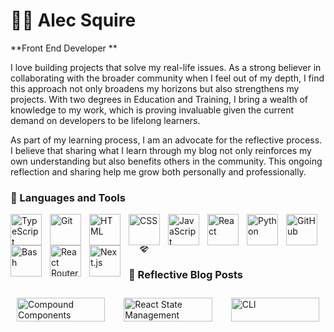 # 🏄‍♂️ Alec Squire

**Front End Developer **

I love building projects that solve my real-life issues. As a strong believer in collaborating with the broader community when I feel out of my depth, I find this approach not only broadens my horizons but also strengthens my projects. With two degrees in Education and Training, I bring a wealth of knowledge to my work, which is proving invaluable given the current demand on developers to be lifelong learners.

As part of my learning process, I am an advocate for the reflective process. I believe that sharing what I learn through my blog not only reinforces my own understanding but also benefits others in the community. This ongoing reflection and sharing help me grow both personally and professionally.

### 🧰 Languages and Tools

<img align="left" alt="TypeScript" width="50px" style="padding-right:10px;" src="https://cdn.jsdelivr.net/gh/devicons/devicon/icons/typescript/typescript-plain.svg" />
<img align="left" alt="Git" width="50px" style="padding-right:10px;" src="https://cdn.jsdelivr.net/gh/devicons/devicon/icons/git/git-original.svg" />
<img align="left" alt="HTML" width="50px" style="padding-right:10px;" src="https://cdn.jsdelivr.net/gh/devicons/devicon/icons/html5/html5-plain.svg" />
<img align="left" alt="CSS" width="50px" style="padding-right:10px;" src="https://cdn.jsdelivr.net/gh/devicons/devicon/icons/css3/css3-plain.svg" />
<img align="left" alt="JavaScript" width="50px" style="padding-right:10px;" src="https://cdn.jsdelivr.net/gh/devicons/devicon/icons/javascript/javascript-plain.svg" />
<img align="left" alt="React" width="50px" style="padding-right:10px;" src="https://cdn.jsdelivr.net/gh/devicons/devicon/icons/react/react-original.svg" />
<img align="left" alt="Python" width="50px" style="padding-right:10px;" src="https://cdn.jsdelivr.net/gh/devicons/devicon/icons/python/python-plain.svg" />
<img align="left" alt="GitHub" width="50px" style="padding-right:10px;" src="https://cdn.jsdelivr.net/gh/devicons/devicon/icons/github/github-original.svg" />
<img align="left" alt="Bash" width="50px" style="padding-right:10px;" src="https://cdn.jsdelivr.net/gh/devicons/devicon/icons/bash/bash-original.svg" />
<img align="left" alt="React Router" width="50px" style="padding-right:10px;" src="https://cdn.jsdelivr.net/gh/devicons/devicon@latest/icons/reactrouter/reactrouter-original-wordmark.svg" />
<svg xmlns="http://www.w3.org/2000/svg" width="50px" height="1em" viewBox="0 0 24 24"><path fill="currentColor" d="M19.088 2.477L24 7.606L12.521 20.485l-.925 1.038L0 7.559l5.108-5.082zm-17.434 5.2l6.934-4.003H5.601L1.619 7.636zm12.117-4.003L3.333 9.7l2.149 2.588l10.809-6.241l-.2-.346l2.851-1.646l-.365-.381zm7.52 2.834L8.257 14.034h5.101v-.4h3.667l5.346-5.998zm-7.129 10.338H9.268l2.36 2.843z"/></svg>
<img align="left" alt="Next.js" width="50px" style="padding-right:10px;" src="https://cdn.jsdelivr.net/gh/devicons/devicon@latest/icons/nextjs/nextjs-original.svg" />
<br />

### 🧰 Reflective Blog Posts

<div style="display: flex; flex-direction: row; gap: 10px;">
  <a href="https://medium.com/@alecsquire/compound-components-in-react-a-simplified-approach-8ace72520fea" style="flex: 1 0 10%; padding: 10px;">
    <img src="https://i.ibb.co/WPqQmVW/compound-components-thumbnail.jpg" alt="Compound Components" style="width: 100%;" />
  </a>
  <a href="https://medium.com/@alecsquire/react-state-management-compound-components-vs-redux-and-context-api-066c16cd05ed" style="flex: 1 0 10%; padding: 10px;">
    <img src="https://i.ibb.co/9YjwQPz/react-state-management-thumbnail.jpg" alt="React State Management" style="width: 100%;" />
  </a>
  <a href="https://medium.com/@alecsquire/the-command-line-interface-cli-not-just-for-neo-entering-the-matrix-42cd5bc3ef16" style="flex: 1 0 10%; padding: 10px;">
    <img src="https://i.ibb.co/jbW65Wy/cli-thumbnail.jpg" alt="CLI" style="width: 100%;" />
  </a>
</div>
